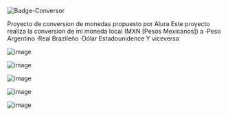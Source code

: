 ![Badge-Conversor](https://github.com/ManuelMohedano/ConversorDeMonedas/assets/98444312/c72b0844-1519-46fb-8192-133599c9c411)

Proyecto de conversion de monedas propuesto por Alura
Este proyecto realiza la conversion de mi moneda local (MXN [Pesos Mexicanos]) a
·Peso Argentino
·Real Brazileño
·Dólar Estadounidence
Y viceversa

![image](https://github.com/ManuelMohedano/ConversorDeMonedas/assets/98444312/928edcb6-a4ee-4250-aab8-44caa0e4550c)

![image](https://github.com/ManuelMohedano/ConversorDeMonedas/assets/98444312/d4666dbd-82d3-480e-8bc8-7e5ac6dd7a31)

![image](https://github.com/ManuelMohedano/ConversorDeMonedas/assets/98444312/ceede9de-477f-4a28-b586-96f801a92633)

![image](https://github.com/ManuelMohedano/ConversorDeMonedas/assets/98444312/62c20691-54b2-483b-aa9f-26296aa45f1b)

![image](https://github.com/ManuelMohedano/ConversorDeMonedas/assets/98444312/8329ccca-daad-491a-866f-e88a139bb5e3)




